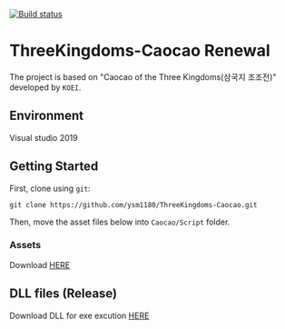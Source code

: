 [![Build status](https://ci.appveyor.com/api/projects/status/qyv85rx61q88rf7o?svg=true)](https://ci.appveyor.com/project/ysm1180/threekingdoms-caocao)

# ThreeKingdoms-Caocao Renewal

The project is based on "Caocao of the Three Kingdoms(삼국지 조조전)" developed by `KOEI`.

## Environment
Visual studio 2019

## Getting Started
First, clone using `git`:
```
git clone https://github.com/ysm1180/ThreeKingdoms-Caocao.git
```

Then, move the asset files below into `Caocao/Script` folder.

### Assets
[2]: https://drive.google.com/open?id=12O4JGGW5Yhx1Pa0YDN0fToQZgfhOWGbA
Download [HERE][2]


##  DLL files (Release)
[1]: https://drive.google.com/open?id=1yFI_eygUS8rHSiJ8b218gQBGaUtQPBjH
Download DLL for exe excution [HERE][1]
